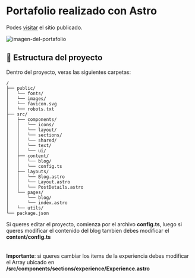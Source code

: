 # Portafolio realizado con Astro
Podes [visitar](https://www.matiasdelgado.com.ar) el sitio publicado.

![imagen-del-portafolio](https://i.imgur.com/4TYBtza.png)

## 🚀 Estructura del proyecto

Dentro del proyecto, veras las siguientes carpetas:

```text
/
├── public/
│   └── fonts/
│   └── images/
│   └── favicon.svg
│   └── robots.txt
├── src/
│   ├── components/
│   │   └── icons/
│   │   └── layout/
│   │   └── sections/
│   │   └── shared/
│   │   └── text/
│   │   └── ui/
│   ├── content/
│   │   └── blog/
│   │   └── config.ts
│   ├── layouts/
│   │   └── Blog.astro
│   │   └── Layout.astro
│   │   └── PostDetails.astro
│   └── pages/
│       └── blog/
│       └── index.astro
│   └── utils/
└── package.json
```

Si queres editar el proyecto, comienza por el archivo **config.ts**, luego si queres modificar el contenido del blog tambien debes modificar el **content/config.ts**
<br />
<br />
<br />
**Importante**: si queres cambiar los items de la experiencia debes modificar el Array ubicado en **/src/components/sections/experience/Experience.astro**
